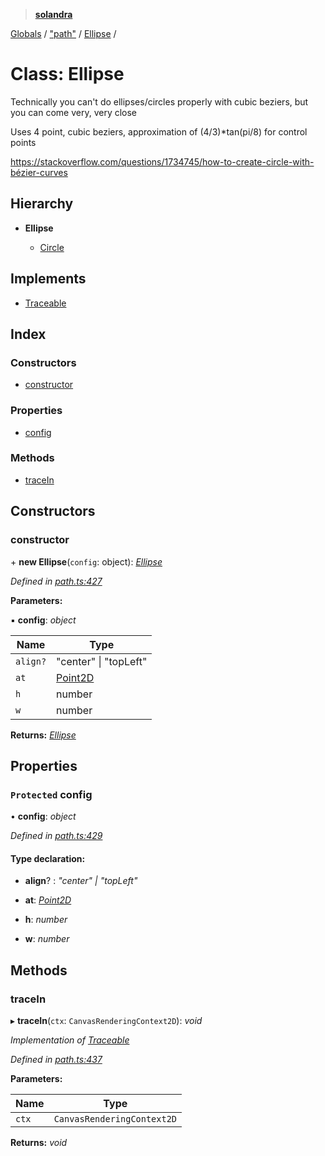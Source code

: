 > **[solandra](../README.md)**

[Globals](../README.md) / ["path"](../modules/_path_.md) / [Ellipse](_path_.ellipse.md) /

# Class: Ellipse

Technically you can't do ellipses/circles properly with cubic beziers, but you can come very, very close

Uses 4 point, cubic beziers, approximation of (4/3)*tan(pi/8) for control points

https://stackoverflow.com/questions/1734745/how-to-create-circle-with-bézier-curves

## Hierarchy

* **Ellipse**

  * [Circle](_path_.circle.md)

## Implements

* [Traceable](../interfaces/_path_.traceable.md)

## Index

### Constructors

* [constructor](_path_.ellipse.md#constructor)

### Properties

* [config](_path_.ellipse.md#protected-config)

### Methods

* [traceIn](_path_.ellipse.md#tracein)

## Constructors

###  constructor

\+ **new Ellipse**(`config`: object): *[Ellipse](_path_.ellipse.md)*

*Defined in [path.ts:427](https://github.com/jamesporter/solandra/blob/9c7ec25/src/lib/path.ts#L427)*

**Parameters:**

▪ **config**: *object*

Name | Type |
------ | ------ |
`align?` | "center" \| "topLeft" |
`at` | [Point2D](../modules/_types_sol_.md#point2d) |
`h` | number |
`w` | number |

**Returns:** *[Ellipse](_path_.ellipse.md)*

## Properties

### `Protected` config

• **config**: *object*

*Defined in [path.ts:429](https://github.com/jamesporter/solandra/blob/9c7ec25/src/lib/path.ts#L429)*

#### Type declaration:

* **align**? : *"center" | "topLeft"*

* **at**: *[Point2D](../modules/_types_sol_.md#point2d)*

* **h**: *number*

* **w**: *number*

## Methods

###  traceIn

▸ **traceIn**(`ctx`: `CanvasRenderingContext2D`): *void*

*Implementation of [Traceable](../interfaces/_path_.traceable.md)*

*Defined in [path.ts:437](https://github.com/jamesporter/solandra/blob/9c7ec25/src/lib/path.ts#L437)*

**Parameters:**

Name | Type |
------ | ------ |
`ctx` | `CanvasRenderingContext2D` |

**Returns:** *void*